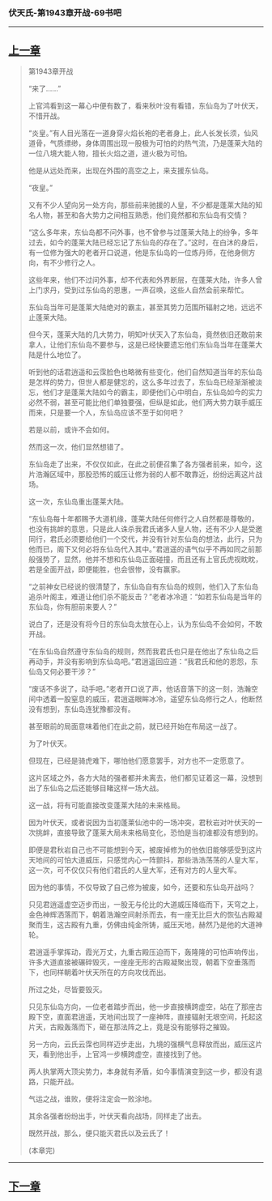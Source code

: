 ### 伏天氏-第1943章开战-69书吧

--------
[上一章](./47405df579ca5214aacee180fc946829.md)
--------


>
>
>
>第1943章开战
>
>“来了……”
>
>上官鸿看到这一幕心中便有数了，看来秋叶没有看错，东仙岛为了叶伏天，不惜开战。
>
>“炎皇。”有人目光落在一道身穿火焰长袍的老者身上，此人长发长须，仙风道骨，气质缥缈，身体周围出现一股极为可怕的灼热气流，乃是蓬莱大陆的一位八境大能人物，擅长火焰之道，道火极为可怕。
>
>他是从远处而来，出现在外围的高空之上，来支援东仙岛。
>
>“夜皇。”
>
>又有不少人望向另一处方向，那些前来驰援的人皇，不少都是蓬莱大陆的知名人物，甚至和各大势力之间相互熟悉，他们竟然都和东仙岛有交情？
>
>“这么多年来，东仙岛都不问外事，也不曾参与过蓬莱大陆上的纷争，多年过去，如今的蓬莱大陆已经忘记了东仙岛的存在了。”这时，在白沐的身后，有一位修为强大的老者开口说道，他是东仙岛的一位炼丹师，在他身侧方向，有不少修行之人。
>
>这些年来，他们不过问外事，却不代表和外界断层，在蓬莱大陆，许多人曾上门求丹，受到过东仙岛的恩惠，一声召唤，这些人自然会前来帮忙。
>
>东仙岛当年可是蓬莱大陆绝对的霸主，甚至其势力范围所辐射之地，远远不止蓬莱大陆。
>
>但今天，蓬莱大陆的几大势力，明知叶伏天入了东仙岛，竟然依旧还敢前来拿人，让他们东仙岛不要参与，这是已经快要遗忘他们东仙岛当年在蓬莱大陆是什么地位了。
>
>听到他的话君逍遥和云霂脸色也略微有些变化，他们自然知道当年的东仙岛是怎样的势力，但世人都是健忘的，这么多年过去了，东仙岛已经渐渐被淡忘，他们才是蓬莱大陆如今的霸主，即便他们心中明白，东仙岛如今的实力必然不弱，甚至可能比他们单独要强，但纵是如此，他们两大势力联手威压而来，只是要一个人，东仙岛应该不至于如何吧？
>
>若是以前，或许不会如何。
>
>然而这一次，他们显然想错了。
>
>东仙岛走了出来，不仅仅如此，在此之前便召集了各方强者前来，如今，这片浩瀚区域中，那股恐怖的威压让修为弱的人都不敢靠近，纷纷远离这片战场。
>
>这一次，东仙岛重出蓬莱大陆。
>
>“东仙岛每十年都赐予大道机缘，蓬莱大陆任何修行之人自然都是尊敬的，也没有挑衅的意思，只是此人诛杀我君氏诸多人皇人物，还有不少人是受邀同行，君氏必须要给他们一个交代，并没有针对东仙岛的想法，此行，只为他而已，阁下又何必将东仙岛代入其中。”君逍遥的语气似乎不再如同之前那般强势了，显然，他并不想和东仙岛正面碰撞，而且还有上官氏虎视眈眈，若是全面开战，即便能胜，也会很惨，没有赢家。
>
>“之前神女已经说的很清楚了，东仙岛自有东仙岛的规则，他们入了东仙岛追杀叶阁主，难道让他们杀不能反击？”老者冰冷道：“如若东仙岛是当年的东仙岛，你有胆前来要人？”
>
>说白了，还是没有将今日的东仙岛太放在心上，认为东仙岛不会如何，不敢开战。
>
>“在东仙岛自然遵守东仙岛的规则，然而我君氏也只是在他出了东仙岛之后再动手，并没有影响到东仙岛吧。”君逍遥回应道：“我君氏和他的恩怨，东仙岛又何必要干涉？”
>
>“废话不多说了，动手吧。”老者开口说了声，他话音落下的这一刻，浩瀚空间中透着一股窒息的威压，君逍遥眼眸冰冷，遥望东仙岛修行之人，他断然没有想到，东仙岛连犹豫都没有。
>
>甚至眼前的局面意味着他们在此之前，就已经开始在布局这一战了。
>
>为了叶伏天。
>
>但现在，已经是骑虎难下，哪怕他们愿意罢手，对方也不一定愿意了。
>
>这片区域之外，各方大陆的强者都并未离去，他们都见证着这一幕，没想到出了东仙岛之后还能够目睹这样一场大战。
>
>这一战，将有可能直接改变蓬莱大陆的未来格局。
>
>因为叶伏天，或者说因为当初蓬莱仙池中的一场冲突，君秋岩对叶伏天的一次挑衅，直接导致了蓬莱大局未来格局变化，恐怕是当初谁都没有想到的。
>
>即便是君秋岩自己也不可能想到今天，被废掉修为的他依旧能够感受到这片天地间的可怕大道威压，只感觉内心一阵颤抖，那些浩浩荡荡的人皇大军，这一次，可不仅仅只有他们君氏的人皇大军，还有对方的人皇大军。
>
>因为他的事情，不仅导致了自己修为被废，如今，还要和东仙岛开战吗？
>
>只见君逍遥虚空迈步而出，一股无与伦比的大道威压降临而下，天穹之上，金色神辉洒落而下，朝着浩瀚空间射杀而去，有一座无比巨大的恢弘古殿凝聚而生，这古殿有九重，仿佛由纯金所铸，威压天地，赫然乃是他的大道神轮。
>
>君逍遥手掌挥动，霞光万丈，九重古殿压迫而下，轰隆隆的可怕声响传出，许多大道直接被碾碎毁灭，一座座无形的古殿凝聚出现，朝着下空垂落而下，也同样朝着叶伏天所在的方向攻伐而出。
>
>所过之处，尽皆要毁灭。
>
>只见东仙岛方向，一位老者踏步而出，他一步直接横跨虚空，站在了那座古殿下空，直面君逍遥，天地间出现了一座神阵，直接辐射无垠空间，托起这片天，古殿轰落而下，砸在那法阵之上，竟是没有能够将之摧毁。
>
>另一方向，云氏云霂也同样迈步走出，九境的强横气息释放而出，威压这片天，看到他出手，上官鸿一步横跨虚空，直接找到了他。
>
>两人执掌两大顶尖势力，本身就有矛盾，如今事情演变到这一步，都没有退路，只能开战。
>
>气运之战，谁败，便将注定会一败涂地。
>
>其余各强者纷纷出手，叶伏天看向战场，同样走了出去。
>
>既然开战，那么，便只能灭君氏以及云氏了！
>
>(本章完)
>
>

--------
[下一章](./47f707abbbf95ace43351b337006c56f.md)
--------

